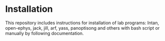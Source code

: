 # Installation
This repository includes instructions for installation of lab programs: Intan, open-ephys, jack, jill, arf, yass, panoptisong and others with bash script or manually by following documentation.
